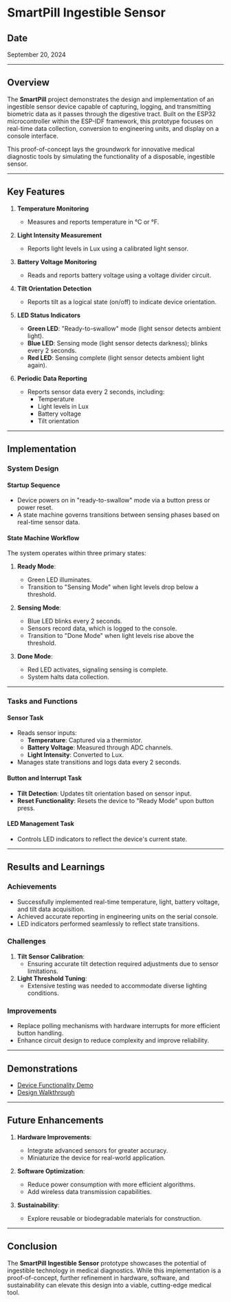 # SmartPill Ingestible Sensor

## Date
September 20, 2024

---

## Overview

The **SmartPill** project demonstrates the design and implementation of an ingestible sensor device capable of capturing, logging, and transmitting biometric data as it passes through the digestive tract. Built on the ESP32 microcontroller within the ESP-IDF framework, this prototype focuses on real-time data collection, conversion to engineering units, and display on a console interface. 

This proof-of-concept lays the groundwork for innovative medical diagnostic tools by simulating the functionality of a disposable, ingestible sensor.

---

## Key Features

1. **Temperature Monitoring**
   - Measures and reports temperature in °C or °F.

2. **Light Intensity Measurement**
   - Reports light levels in Lux using a calibrated light sensor.

3. **Battery Voltage Monitoring**
   - Reads and reports battery voltage using a voltage divider circuit.

4. **Tilt Orientation Detection**
   - Reports tilt as a logical state (on/off) to indicate device orientation.

5. **LED Status Indicators**
   - **Green LED**: "Ready-to-swallow" mode (light sensor detects ambient light).
   - **Blue LED**: Sensing mode (light sensor detects darkness); blinks every 2 seconds.
   - **Red LED**: Sensing complete (light sensor detects ambient light again).

6. **Periodic Data Reporting**
   - Reports sensor data every 2 seconds, including:
     - Temperature
     - Light levels in Lux
     - Battery voltage
     - Tilt orientation

---

## Implementation

### System Design

#### Startup Sequence
- Device powers on in "ready-to-swallow" mode via a button press or power reset.
- A state machine governs transitions between sensing phases based on real-time sensor data.

#### State Machine Workflow
The system operates within three primary states:

1. **Ready Mode**:
   - Green LED illuminates.
   - Transition to "Sensing Mode" when light levels drop below a threshold.

2. **Sensing Mode**:
   - Blue LED blinks every 2 seconds.
   - Sensors record data, which is logged to the console.
   - Transition to "Done Mode" when light levels rise above the threshold.

3. **Done Mode**:
   - Red LED activates, signaling sensing is complete.
   - System halts data collection.

---

### Tasks and Functions

#### Sensor Task
- Reads sensor inputs:
  - **Temperature**: Captured via a thermistor.
  - **Battery Voltage**: Measured through ADC channels.
  - **Light Intensity**: Converted to Lux.
- Manages state transitions and logs data every 2 seconds.

#### Button and Interrupt Task
- **Tilt Detection**: Updates tilt orientation based on sensor input.
- **Reset Functionality**: Resets the device to "Ready Mode" upon button press.

#### LED Management Task
- Controls LED indicators to reflect the device's current state.

---

## Results and Learnings

### Achievements
- Successfully implemented real-time temperature, light, battery voltage, and tilt data acquisition.
- Achieved accurate reporting in engineering units on the serial console.
- LED indicators performed seamlessly to reflect state transitions.

### Challenges
1. **Tilt Sensor Calibration**:
   - Ensuring accurate tilt detection required adjustments due to sensor limitations.
2. **Light Threshold Tuning**:
   - Extensive testing was needed to accommodate diverse lighting conditions.

### Improvements
- Replace polling mechanisms with hardware interrupts for more efficient button handling.
- Enhance circuit design to reduce complexity and improve reliability.

---

## Demonstrations

- [Device Functionality Demo](https://drive.google.com/file/d/1CU57YWfw8BjZGP4tDwL273PEkrWFR-8J/view?usp=sharing)
- [Design Walkthrough](https://drive.google.com/file/d/11GS_PD7nRqs_4I9aimhMB19hdrCAkj27/view?usp=sharing)

---

## Future Enhancements

1. **Hardware Improvements**:
   - Integrate advanced sensors for greater accuracy.
   - Miniaturize the device for real-world application.

2. **Software Optimization**:
   - Reduce power consumption with more efficient algorithms.
   - Add wireless data transmission capabilities.

3. **Sustainability**:
   - Explore reusable or biodegradable materials for construction.

---

## Conclusion

The **SmartPill Ingestible Sensor** prototype showcases the potential of ingestible technology in medical diagnostics. While this implementation is a proof-of-concept, further refinement in hardware, software, and sustainability can elevate this design into a viable, cutting-edge medical tool.


